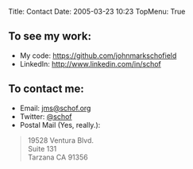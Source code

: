 Title: Contact
Date: 2005-03-23 10:23
TopMenu: True

## To see my work:

* My code: <https://github.com/johnmarkschofield>
* LinkedIn: <http://www.linkedin.com/in/schof>

## To contact me:

-   Email: jms@schof.org
-   Twitter: [@schof](http://twitter.com/schof)
-   Postal Mail (Yes, really.):
> 19528 Ventura Blvd.  
> Suite 131  
> Tarzana CA 91356  

